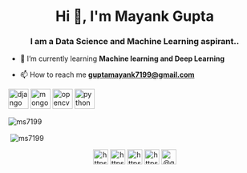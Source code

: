 <h1 align="center">Hi 👋, I'm Mayank Gupta</h1>
<h3 align="center">I am a Data Science and Machine Learning aspirant..</h3>

- 🌱 I’m currently learning **Machine learning and Deep Learning**

- 📫 How to reach me **guptamayank7199@gmail.com**

<p align="left">
<img src="https://devicons.github.io/devicon/devicon.git/icons/django/django-original.svg" alt="django" width="40" height="40"/> 
<img src="https://devicons.github.io/devicon/devicon.git/icons/mongodb/mongodb-original-wordmark.svg" alt="mongodb" width="40" height="40"/> 
<img src="https://www.vectorlogo.zone/logos/opencv/opencv-icon.svg" alt="opencv" width="40" height="40"/> 
<img src="https://devicons.github.io/devicon/devicon.git/icons/python/python-original.svg" alt="python" width="40" height="40"/></p><p>
<img align="left" src="https://github-readme-stats.vercel.app/api/top-langs/?username=ms7199&layout=compact&hide=html" alt="ms7199" /></p>
</br>
<p>&nbsp;<img align="center" src="https://github-readme-stats.vercel.app/api?username=ms7199&show_icons=true" alt="ms7199" /></p>

<p align="center">
<a href="https://twitter.com/https://twitter.com/mayank10273540" target="blank"><img align="center" src="https://cdn.jsdelivr.net/npm/simple-icons@3.0.1/icons/twitter.svg" alt="https://twitter.com/mayank10273540" height="30" width="30" /></a>
<a href="https://linkedin.com/in/https://www.linkedin.com/in/mayank-gupta-a79555137/" target="blank"><img align="center" src="https://cdn.jsdelivr.net/npm/simple-icons@3.0.1/icons/linkedin.svg" alt="https://www.linkedin.com/in/mayank-gupta-a79555137/" height="30" width="30" /></a>
<a href="https://fb.com/https://www.facebook.com/profile.php?id=100007805563069" target="blank"><img align="center" src="https://cdn.jsdelivr.net/npm/simple-icons@3.0.1/icons/facebook.svg" alt="https://www.facebook.com/profile.php?id=100007805563069" height="30" width="30" /></a>
<a href="https://instagram.com/https://www.instagram.com/m.s._gupta07/" target="blank"><img align="center" src="https://cdn.jsdelivr.net/npm/simple-icons@3.0.1/icons/instagram.svg" alt="https://www.instagram.com/m.s._gupta07/" height="30" width="30" /></a>
<a href="https://medium.com/@guptamayank7199" target="blank"><img align="center" src="https://cdn.jsdelivr.net/npm/simple-icons@3.0.1/icons/medium.svg" alt="@guptamayank7199" height="30" width="30" /></a>
</p>

